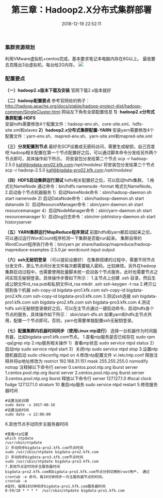 ﻿---
title: 第三章：Hadoop2.X分布式集群部署
date: 2018-12-19 22:52:11
categories: "用户日志实时与离线分析系统" 
tags: 
 - 项目
---

### 集群资源规划

利用VMware虚拟机+centos完成，基本要求笔记本电脑内存在8G以上。
最低要去克隆出3台虚拟机，每台给2G内存。
![](http://ww1.sinaimg.cn/large/005BOtkIly1fycdbmkr58j30m20ckq81.jpg)

### 配置要点

**（一）hadoop2.x版本下载及安装**
官网下载2.x版本就好

**（二）hadoop配置要点**
参考官网给的例子：http://hadoop.apache.org/docs/stable/hadoop-project-dist/hadoop-common/SingleCluster.html
网站左下角有全部配置信息
**1）hadoop2.x分布式集群配置-HDFS**  
安装hdfs需要修改4个配置文件：hadoop-env.sh、core-site.xml、hdfs-site.xml和slaves
**2）hadoop2.x分布式集群配置-YARN**
安装yarn需要修改4个配置文件：yarn-env.sh、mapred-env.sh、yarn-site.xml和mapred-site.xml

**（三）分发配置到节点**
最好先SCP设置成无密码访问，需要生成秘钥，自己百度吧
hadoop相关配置在第一个节点配置好之后，可以通过脚本命令分发给另外两个节点即可，具体操作如下所示。
将安装包分发给第二个节点
scp -r hadoop-2.5.0 kaf@bigdata-pro02.kfk.com:/opt/modules/
将安装包分发给第三个节点
scp -r hadoop-2.5.0 kaf@bigdata-pro02.kfk.com:/opt/modules/

**（四）HDFS启动集群运行测试**
hdfs相关配置好之后，可以启动hdfs集群。
1.格式化NameNode
通过命令：bin/hdfs namenode -format 格式化NameNode。
2.启动各个节点机器服务
1）启动NameNode命令：sbin/hadoop-daemon.sh start namenode
2) 启动DataNode命令：sbin/hadoop-daemon.sh start datanode
3）启动ResourceManager命令：sbin/yarn-daemon.sh start resourcemanager
4）启动NodeManager命令：sbin/yarn-daemon.sh start resourcemanager
5）启动log日志命令：sbin/mr-jobhistory-daemon.sh start historyserver

**（五）YARN集群运行MapReduce程序测试**
前面hdfs和yarn都启动起来之后，可以通过运行WordCount程序检测一下集群是否能run起来。
集群自带的WordCount程序执行命令：bin/yarn jar share/hadoop/mapreduce/hadoop-mapreduce-examples-2.5.0.jar wordcount input output

**（六）ssh无秘钥登录** （可以提前设置好）
在集群搭建的过程中，需要不同节点分发文件，那么节点间分发文件每次都需要输入密码，比较麻烦。另外在hadoop 集群启动过程中，也需要使用批量脚本统一启动各个节点服务，此时也需要节点之间实现无秘钥登录。具体操作步骤如下所示：
1.主节点上创建 .ssh 目录，然后生成公钥文件id_rsa.pub和私钥文件id_rsa
mkdir .ssh
ssh-keygen -t rsa
2.拷贝公钥到各个机器
ssh-copy-id bigdata-pro1.kfk.com
ssh-copy-id bigdata-pro2.kfk.com
ssh-copy-id bigdata-pro3.kfk.com
3.测试ssh连接
ssh bigdata-pro1.kfk.com
ssh bigdata-pro2.kfk.com
ssh bigdata-pro3.kfk.com
4.测试hdfs
ssh无秘钥登录做好之后，可以在主节点通过一键启动命令，启动hdfs各个节点的服务，具体操作如下所示：
sbin/start-dfs.sh
如果yarn和hdfs主节点共用，配置一个节点即可。否则，yarn也需要单独配置ssh无秘钥登录。

**（七）配置集群内机器时间同步（使用Linux ntp进行）**
选择一台机器作为时间服务器，比如bigdata-pro1.kfk.com节点。
1.查看ntp服务是否已经存在
sudo rpm -qa|grep ntp
2.ntp服务相关操作
1）查看ntp状态
sudo service ntpd status
2）启动ntp
sudo service ntpd start
3）关闭ntp
sudo service ntpd stop
3.设置ntp随机器启动
sudo chkconfig ntpd on
4.修改ntp配置文件
vi /etc/ntp.conf
释放注释并将ip地址修改为
restrict 192.168.31.151 mask 255.255.255.0 nomodify notrap
注释掉以下命令行
server 0.centos.pool.ntp.org iburst
server 1.centos.pool.ntp.org iburst
server 2.centos.pool.ntp.org iburst
server 3.centos.pool.ntp.org iburst
释放以下命令行
server 127.127.1.0 #local clock
fudge 127.127.1.0 stratum 10
重启ntp服务
sudo service ntpd restart
5.修改服务器时间

    #设置当前日期
    sudo date -s 2017-06-16
    #设置当前时间
    sudo date -s 22:06:00

6.其他节点手动同步主服务器时间

    #查看ntp位置
    which ntpdate
    /usr/sbin/ntpdate
    1）手动同步bigdata-pro2.kfk.com节点时间
    sudo /usr/sbin/ntpdate bigdata-pro2.kfk.com
    2）手动同步bigdata-pro3.kfk.com节点时间
    sudo /usr/sbin/ntpdate bigdata-pro3.kfk.com
    7.其他节点定时同步主服务器时间
    bigdata-pro2.kfk.com和bigdata-pro3.kfk.com节点分别切换到root用户， 通过crontab -e 命令，每10分钟同步一次主服务器节点的时间。
    crontab -e
    #定时，每隔10分钟同步bigdata-pro1.kfk.com服务器时间
    0-59/10 * * * *  /usr/sbin/ntpdate bigdata-pro1.kfk.com

